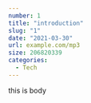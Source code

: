 ```yaml
---
number: 1
title: "introduction"
slug: "1"
date: "2021-03-30"
url: example.com/mp3
size: 206820339
categories:
  - Tech
---
```


this is body